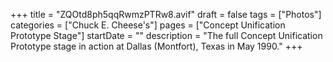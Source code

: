 +++
title = "ZQOtd8ph5qqRwmzPTRw8.avif"
draft = false
tags = ["Photos"]
categories = ["Chuck E. Cheese's"]
pages = ["Concept Unification Prototype Stage"]
startDate = ""
description = "The full Concept Unification Prototype stage in action at Dallas (Montfort), Texas in May 1990."
+++
